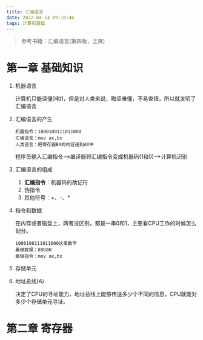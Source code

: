 ```yaml
---
title: 汇编语言
date: 2022-04-14 09:10:46
tags: 计算机基础
---
```


> 参考书籍：汇编语言(第四版，王爽)

# 第一章 基础知识

1. 机器语言

   计算机只能读懂0和1，但是对人类来说，晦涩难懂，不易查错，所以就发明了汇编语言

2. 汇编语言的产生

   ```
   机器指令：1000100111011000
   汇编语言：mov ax,bx
   人类语言：把寄存器BX的内容送到AX中
   ```

   程序员输入汇编指令——>编译器将汇编指令变成机器码(1和0)-->计算机识别

3. 汇编语言的组成

   1. **汇编指令**：机器码的助记符
   2. 伪指令
   3. 其他符号：+、-、*

4. 指令和数据

   在内存或者磁盘上，两者没区别，都是一串0和1，主要看CPU工作的时候怎么划分。

   ```
   1000100111011000这串数字
   看做数据：89D8H
   看做指令：mov ax,bx
   ```

5. 存储单元

6. 地址总线(A)

   决定了CPU的寻址能力，地址总线上能够传送多少个不同的信息，CPU就能对多少个存储单元寻址。

   

   









































# 第二章 寄存器
